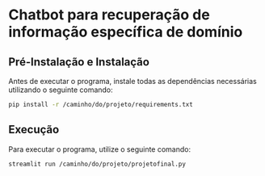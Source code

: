 # Chatbot para recuperação de informação específica de domínio

## **Pré-Instalação e Instalação**
Antes de executar o programa, instale todas as dependências necessárias utilizando o seguinte comando:
```bash
pip install -r /caminho/do/projeto/requirements.txt
```
## **Execução**

Para executar o programa, utilize o seguinte comando:

```bash
streamlit run /caminho/do/projeto/projetofinal.py
```
